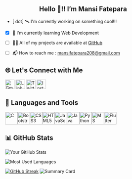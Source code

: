 <h2 align="center">Hello 👋!! I’m Mansi Fatepara </h2>

- [ dot] 🛰️ I'm currently working on something cool!!!
- [x] 🌱 I'm currently learning Web Development
- [ ] 👩‍💻 All of my projects are available at [GitHub](https://github.com/mansifatepara209)
- [ ] 📬 How to reach me : mansifatepara208@gmail.com


## 🌐 Let's Connect with Me
<a href="mailto:mansifatepara208@gmail.com"><img src="https://cdn.jsdelivr.net/npm/simple-icons@v5/icons/gmail.svg" alt="Gmail" width="30" height="30"></a>
<a href="https://www.linkedin.com/in/mansi-fatepara-2ab4582a9/"><img src="https://cdn.jsdelivr.net/npm/simple-icons@v5/icons/linkedin.svg" alt="LinkedIn" width="30" height="30"></a>
<a href="https://x.com/mansi_fatepara"><img src="https://cdn.jsdelivr.net/npm/simple-icons@v5/icons/twitter.svg" alt="Twitter" width="30" height="30"></a>
<a href="https://www.instagram.com/immancii/"><img src="https://cdn.jsdelivr.net/npm/simple-icons@v5/icons/instagram.svg" alt="Instagram" width="30" height="30"></a>


## 🔧 Languages and Tools
<img src="https://cdn.jsdelivr.net/gh/devicons/devicon/icons/c/c-original.svg" alt="C" width="40" height="40"/><img src="https://cdn.jsdelivr.net/gh/devicons/devicon/icons/bootstrap/bootstrap-original.svg" alt="Bootstrap" width="40" height="40"/><img src="https://cdn.jsdelivr.net/gh/devicons/devicon/icons/css3/css3-original.svg" alt="CSS3" width="40" height="40"/><img src="https://cdn.jsdelivr.net/gh/devicons/devicon/icons/html5/html5-original.svg" alt="HTML5" width="40" height="40"/><img src="https://cdn.jsdelivr.net/gh/devicons/devicon/icons/javascript/javascript-original.svg" alt="JavaScript" width="40" height="40"/><img src="https://cdn.jsdelivr.net/gh/devicons/devicon/icons/java/java-original.svg" alt="Java" width="40" height="40"/><img src="https://cdn.jsdelivr.net/gh/devicons/devicon/icons/python/python-original.svg" alt="Python" width="40" height="40"/><img src="https://cdn.jsdelivr.net/gh/devicons/devicon/icons/microsoftsqlserver/microsoftsqlserver-plain.svg" alt="MS SQL" width="40" height="40"/><img src="https://cdn.jsdelivr.net/gh/devicons/devicon/icons/flutter/flutter-original.svg" alt="Flutter" width="40" height="40"/>

## 📊 GitHub Stats

![Your GitHub Stats](https://github-readme-stats.vercel.app/api?username=mansifatepara209&show_icons=true&theme=default)

![Most Used Languages](https://github-profile-summary-cards.vercel.app/api/cards/most-commit-language?username=mansifatepara209&theme=default)

[![GitHub Streak](https://streak-stats.demolab.com/?user=yourusername&theme=default)](https://git.io/streak-stats)
![Summary Card](https://github-profile-summary-cards.vercel.app/api/cards/profile-details?username=mansifatepara209&theme=default)


<!---
mansifatepara209/mansifatepara209 is a ✨ special ✨ repository because its `README.md` (this file) appears on your GitHub profile.
You can click the Preview link to take a look at your changes.
--->
